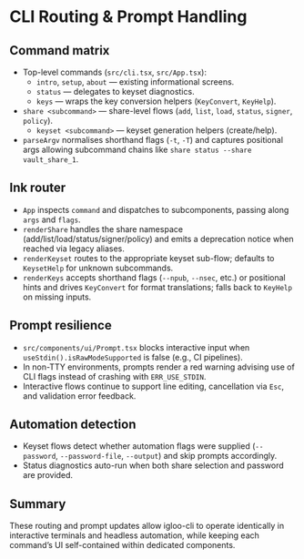 # CLI Routing & Prompt Handling

## Command matrix
- Top-level commands (`src/cli.tsx`, `src/App.tsx`):
  - `intro`, `setup`, `about` — existing informational screens.
  - `status` — delegates to keyset diagnostics.
  - `keys` — wraps the key conversion helpers (`KeyConvert`, `KeyHelp`).
- `share <subcommand>` — share-level flows (`add`, `list`, `load`, `status`, `signer`, `policy`).
  - `keyset <subcommand>` — keyset generation helpers (create/help).
- `parseArgv` normalises shorthand flags (`-t`, `-T`) and captures positional args allowing subcommand chains like `share status --share vault_share_1`.

## Ink router
- `App` inspects `command` and dispatches to subcomponents, passing along `args` and `flags`.
- `renderShare` handles the share namespace (add/list/load/status/signer/policy) and emits a deprecation notice when reached via legacy aliases.
- `renderKeyset` routes to the appropriate keyset sub-flow; defaults to `KeysetHelp` for unknown subcommands.
- `renderKeys` accepts shorthand flags (`--npub`, `--nsec`, etc.) or positional hints and drives `KeyConvert` for format translations; falls back to `KeyHelp` on missing inputs.

## Prompt resilience
- `src/components/ui/Prompt.tsx` blocks interactive input when `useStdin().isRawModeSupported` is false (e.g., CI pipelines).
- In non-TTY environments, prompts render a red warning advising use of CLI flags instead of crashing with `ERR_USE_STDIN`.
- Interactive flows continue to support line editing, cancellation via `Esc`, and validation error feedback.

## Automation detection
- Keyset flows detect whether automation flags were supplied (`--password`, `--password-file`, `--output`) and skip prompts accordingly.
- Status diagnostics auto-run when both share selection and password are provided.

## Summary
These routing and prompt updates allow igloo-cli to operate identically in interactive terminals and headless automation, while keeping each command’s UI self-contained within dedicated components.
